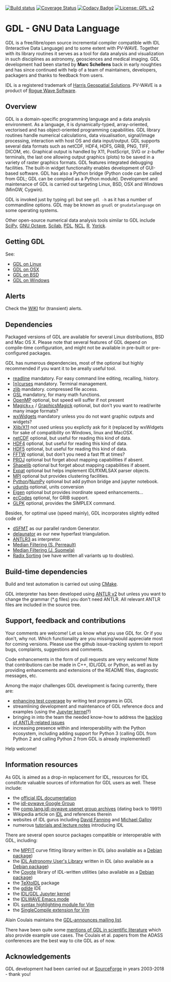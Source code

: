 [![Build status](https://github.com/gnudatalanguage/gdl/workflows/build/badge.svg)](https://github.com/gnudatalanguage/gdl/actions)
[![Coverage Status](https://img.shields.io/codecov/c/github/gnudatalanguage/gdl/master.svg)](https://codecov.io/github/gnudatalanguage/gdl?branch=master)
[![Codacy Badge](https://api.codacy.com/project/badge/Grade/e5de1c1571c649279dad18d5d8590789)](https://www.codacy.com/app/slayoo/gdl?utm_source=github.com&amp;utm_medium=referral&amp;utm_content=gnudatalanguage/gdl&amp;utm_campaign=Badge_Grade)
[![License: GPL v2](https://img.shields.io/badge/License-GPL%20v2-blue.svg)](https://www.gnu.org/licenses/old-licenses/gpl-2.0.en.html)

GDL - GNU Data Language
=======================

GDL is a free/libre/open source incremental compiler compatible with IDL (Interactive Data Language) and to some extent with PV-WAVE. 
Together with its library routines it serves as a tool for data analysis and visualization in such disciplines 
as astronomy, geosciences and medical imaging. 
GDL development had been started by **Marc Schellens** back in early noughties and has since continued 
with help of a team of maintainers, developers, packagers and thanks to feedback from users.

IDL is a registered trademark of [Harris Geospatial Solutions](https://www.harrisgeospatial.com).
PV-WAVE is a product of [Rogue Wave Software](https://www.roguewave.com).

Overview
--------

GDL is a domain-specific programming language and a data analysis environment.
As a language, it is dynamically-typed, array-oriented, vectorised and has 
object-oriented programming capabilities. 
GDL library routines handle numerical calculations, data visualisation, signal/image processing, 
interaction with host OS and data input/output. 
GDL supports several data formats such as netCDF, HDF4, HDF5, GRIB, PNG, TIFF, DICOM, etc. 
Graphical output is handled by X11, PostScript, SVG or z-buffer terminals, the last one allowing 
output graphics (plots) to be saved in a variety of raster graphics formats. 
GDL features integrated debugging facilities. 
The built-in widget functionality enables development of GUI-based software.
GDL has also a Python bridge (Python code can be called from GDL; GDL can be compiled as a Python module). 
Development and maintenance of GDL is carried out targeting Linux, BSD, OSX and Windows (MinGW, Cygwin).

GDL is invoked just by typing `gdl` but see `gdl -h` as it has a number of commandline options.
GDL may be known as `gnudl` or `gnudatalanguage` on some operating systems.

Other open-source numerical data analysis tools similar to GDL include
[SciPy](http://www.scipy.org/),
[GNU Octave](http://www.gnu.org/software/octave/),
[Scilab](http://www.scilab.org/),
[PDL](http://pdl.perl.org/),
[NCL](http://www.ncl.ucar.edu/),
[R](http://www.r-project.org/),
[Yorick](http://yorick.sourceforge.net/).

Getting GDL
-------------------------------------

See:
- [GDL on Linux](https://github.com/gnudatalanguage/gdl/wiki/GDL-on-Linux)
- [GDL on OSX](https://github.com/gnudatalanguage/gdl/wiki/GDL-on-OSX)
- [GDL on BSD](https://github.com/gnudatalanguage/gdl/wiki/GDL-on-BSD)
- [GDL on Windows](https://github.com/gnudatalanguage/gdl/wiki/GDL-on-Windows)

Alerts
-------------------------------------

Check the [WIKI](https://github.com/gnudatalanguage/gdl/wiki/Known-issues) for (transient) alerts.

Dependencies 
-------------------------------------

Packaged versions of GDL are available for several Linux distributions, BSD and Mac OS X. 
Please note that several features of GDL depend on compile-time configuration, and might not 
be available in pre-built or pre-configured packages. 

GDL has numerous dependencies, most of the optional but highly recommended if you want it to be areally useful tool.
- [readline](https://tiswww.cwru.edu/php/chet/readline/rltop.html) mandatory. For easy command line editing, recalling, history. 
- [\[n\]curses](https://www.gnu.org/software/ncurses/) mandatory. Terminal management.
- [zlib](https://zlib.net/) mandatory. compressed file access.
- [GSL](https://www.gnu.org/software/gsl/) mandatory, for many math functions.
- [OpenMP](http://www.openmp.org/) optional, but speed will suffer if not present
- [Magick++](https://imagemagick.org/) / [GraphicsMagick](http://graphicsmagick.org/) optional, but don't you want to read/write many image formats?
- [wxWidgets](https://www.wxwidgets.org/) mandatory unless you do not want graphic outputs and widgets?
- [Xlib/X11](https://sourceforge.net/projects/libx11/) not used unless you explictly ask for it (replaced by wxWidgets for sake of compatibility on Windows, linux and MacOSX. 
- [netCDF](https://www.unidata.ucar.edu/software/netcdf/) optional, but useful for reading this kind of data.
- [HDF4](https://support.hdfgroup.org/products/hdf4/)  optional, but useful for reading this kind of data.
- [HDF5](https://support.hdfgroup.org/HDF5/)   optional, but useful for reading this kind of data.
- [FFTW](http://www.fftw.org/) optional, but don't you need a fast fft at times?
- [PROJ](http://proj.org/) optional but forget about mapping capabilities if absent.
- [Shapelib](http://shapelib.maptools.org/) optional but forget about mapping capabilities if absent.
- [Expat](https://libexpat.github.io/) optional but helps implement IDLffXMLSAX parser objects. 
- [MPI](https://en.wikipedia.org/wiki/Message_Passing_Interface) optional but provides clustering facilities.
- [Python](https://www.python.org/)/[NumPy](http://www.numpy.org/) optional but add python bridge and jupyter notebook.
- [udunits](https://www.unidata.ucar.edu/software/udunits/) optional, units conversion
- [Eigen](https://eigen.tuxfamily.org/) optional but provides inordinate speed enhancements...
- [ecCodes](https://confluence.ecmwf.int/display/ECC/ecCodes+Home) optional, for GRIB support.
- [GLPK](https://www.gnu.org/software/glpk/) optional, provides the SIMPLEX command.

Besides, for optimal use (speed mainly), GDL incorporates slightly edited code of
- [dSFMT](http://www.math.sci.hiroshima-u.ac.jp/~m-mat/MT/SFMT) as our parallel random Generator.
- [delaunator](https://github.com/mapbox/delaunator) as our new hyperfast triangulation.
- [ANTLR3](https://www.antlr3.org/) as interpretor.
- [Median Filtering (S. Perreault)](http://nomis80.org/ctmf.html )
- [Median Filtering (J. Suomela)](http://users.ics.aalto.fi/suomela)
- [Radix Sorting](https://github.com/Pierre-Terdiman/RadixRedux) (we have written all variants up to doubles).

Build-time dependencies
-----------------------

Build and test automation is carried out using [CMake](http://cmake.org/).

GDL interpreter has been developed using [ANTLR v2](http://www.antlr2.org) but unless you want 
to change the grammar (\*.g files) you don't need ANTLR. 
All relevant ANTLR files are included in the source tree.

Support, feedback and contributions
-----------------------------------

Your comments are welcome! Let us know what you use GDL for. Or if you don't, why not. 
Which functionality are you missing/would appreciate most for coming versions. 
Please use the github issue-tracking system to report 
bugs, complaints, suggestions and comments.

Code enhancements in the form of pull requests are very welcome!
Note that contributions can be made in C++, IDL/GDL or Python, as well as
by providing enhancements and extensions of the README files, diagnostic messages, etc.

Among the major challenges GDL development is facing currently, there are:
- [enhancing test coverage](https://codecov.io/github/gnudatalanguage/gdl?branch=master) by writing test programs in GDL
- streamlining development and maintenance of GDL reference docs and examples (using the [Jupyter kernel](https://github.com/gnudatalanguage/idl_kernel)?)
- bringing in into the team the needed know-how to address the [backlog of ANTLR-related issues](https://github.com/gnudatalanguage/gdl/labels/antlr)
- increasing presence within and interoperability with the Python ecosystem, including adding support for Python 3 (calling GDL from Python 2 and calling Python 2 from GDL is already implemented!)

Help welcome!

Information resources
---------------------

As GDL is aimed as a drop-in replacement for IDL,
resources for IDL constitute valuable sources of information for GDL users as well.
These include:
- the [official IDL documentation](https://www.harrisgeospatial.com/docs/)
- the [idl-pvwave Google Group](https://groups.google.com/forum/#!forum/idl-pvwave)
- the [comp.lang.idl-pvwave usenet group archives](http://www.idlcoyote.com/comp.lang.idl-pvwave/) (dating back to 1991!)
- Wikipedia article on [IDL](https://en.wikipedia.org/wiki/IDL_\(programming_language\)) and references therein
- websites of IDL gurus including [David Fanning](http://www.idlcoyote.com/) and [Michael Galloy](http://michaelgalloy.com/)
- numerous [tutorials and lecture notes](https://www.google.com/search?q=interactive+data+language) introducing IDL

There are several open source packages compatible or interoperable with GDL, including:
- the [MPFIT](https://pages.physics.wisc.edu/~craigm/idl/cmpfit.html) curve fitting library written in IDL (also available as a [Debian package](https://packages.debian.org/gdl-mpfit))
- the [IDL Astronomy User's Library](https://idlastro.gsfc.nasa.gov/) written in IDL (also available as a [Debian package](https://packages.debian.org/gdl-idlastro))
- the [Coyote](https://www.idlcoyote.com) library of IDL-written utilities (also available as a [Debian package](https://packages.debian.org/gdl-coyote))
- the [TeXtoIDL](http://physics.mnstate.edu/craig/textoidl/) package 
- the [gdlde](https://github.com/gnudatalanguage/gdlde) IDE
- the [IDL/GDL Jupyter kernel](https://github.com/gnudatalanguage/idl_kernel)
- the [IDLWAVE Emacs mode](https://www.gnu.org/software/emacs/manual/html_mono/idlwave.html)
- IDL [syntax highlighting module for Vim](https://github.com/vim/vim/blob/master/runtime/syntax/idlang.vim)
- the [SingleCompile extension for Vim](https://github.com/vim-scripts/SingleCompile)

Alain Coulais maintains the [GDL-announces mailing list](https://sympa.obspm.fr/wws/info/gdl-announces).

There have been quite some [mentions of GDL in scientific literature](https://scholar.google.com/scholar?q="gnu+data+language") 
which also provide example use cases.
The Coulais et al. papers from the ADASS conferences are the best way to cite GDL as of now.

Acknowledgements
----------------

GDL development had been carried out at [SourceForge](http://sourceforge.net/) in years 2003-2018 - thank you!
